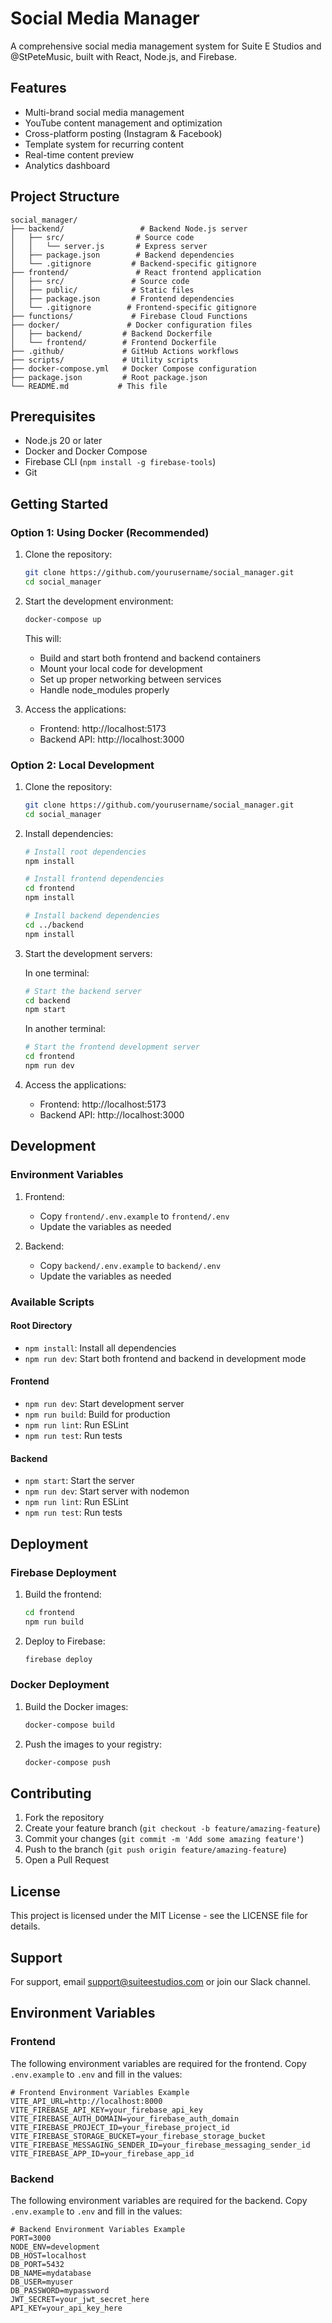 # Social Media Manager

A comprehensive social media management system for Suite E Studios and @StPeteMusic, built with React, Node.js, and Firebase.

## Features

- Multi-brand social media management
- YouTube content management and optimization
- Cross-platform posting (Instagram & Facebook)
- Template system for recurring content
- Real-time content preview
- Analytics dashboard

## Project Structure

```
social_manager/
├── backend/                 # Backend Node.js server
│   ├── src/                # Source code
│   │   └── server.js       # Express server
│   ├── package.json        # Backend dependencies
│   └── .gitignore         # Backend-specific gitignore
├── frontend/               # React frontend application
│   ├── src/               # Source code
│   ├── public/            # Static files
│   ├── package.json       # Frontend dependencies
│   └── .gitignore        # Frontend-specific gitignore
├── functions/             # Firebase Cloud Functions
├── docker/               # Docker configuration files
│   ├── backend/         # Backend Dockerfile
│   └── frontend/        # Frontend Dockerfile
├── .github/             # GitHub Actions workflows
├── scripts/             # Utility scripts
├── docker-compose.yml   # Docker Compose configuration
├── package.json         # Root package.json
└── README.md           # This file
```

## Prerequisites

- Node.js 20 or later
- Docker and Docker Compose
- Firebase CLI (`npm install -g firebase-tools`)
- Git

## Getting Started

### Option 1: Using Docker (Recommended)

1. Clone the repository:
   ```bash
   git clone https://github.com/yourusername/social_manager.git
   cd social_manager
   ```

2. Start the development environment:
   ```bash
   docker-compose up
   ```
   This will:
   - Build and start both frontend and backend containers
   - Mount your local code for development
   - Set up proper networking between services
   - Handle node_modules properly

3. Access the applications:
   - Frontend: http://localhost:5173
   - Backend API: http://localhost:3000

### Option 2: Local Development

1. Clone the repository:
   ```bash
   git clone https://github.com/yourusername/social_manager.git
   cd social_manager
   ```

2. Install dependencies:
   ```bash
   # Install root dependencies
   npm install

   # Install frontend dependencies
   cd frontend
   npm install

   # Install backend dependencies
   cd ../backend
   npm install
   ```

3. Start the development servers:

   In one terminal:
   ```bash
   # Start the backend server
   cd backend
   npm start
   ```

   In another terminal:
   ```bash
   # Start the frontend development server
   cd frontend
   npm run dev
   ```

4. Access the applications:
   - Frontend: http://localhost:5173
   - Backend API: http://localhost:3000

## Development

### Environment Variables

1. Frontend:
   - Copy `frontend/.env.example` to `frontend/.env`
   - Update the variables as needed

2. Backend:
   - Copy `backend/.env.example` to `backend/.env`
   - Update the variables as needed

### Available Scripts

#### Root Directory
- `npm install`: Install all dependencies
- `npm run dev`: Start both frontend and backend in development mode

#### Frontend
- `npm run dev`: Start development server
- `npm run build`: Build for production
- `npm run lint`: Run ESLint
- `npm run test`: Run tests

#### Backend
- `npm start`: Start the server
- `npm run dev`: Start server with nodemon
- `npm run lint`: Run ESLint
- `npm run test`: Run tests

## Deployment

### Firebase Deployment

1. Build the frontend:
   ```bash
   cd frontend
   npm run build
   ```

2. Deploy to Firebase:
   ```bash
   firebase deploy
   ```

### Docker Deployment

1. Build the Docker images:
   ```bash
   docker-compose build
   ```

2. Push the images to your registry:
   ```bash
   docker-compose push
   ```

## Contributing

1. Fork the repository
2. Create your feature branch (`git checkout -b feature/amazing-feature`)
3. Commit your changes (`git commit -m 'Add some amazing feature'`)
4. Push to the branch (`git push origin feature/amazing-feature`)
5. Open a Pull Request

## License

This project is licensed under the MIT License - see the LICENSE file for details.

## Support

For support, email support@suiteestudios.com or join our Slack channel.

## Environment Variables

### Frontend
The following environment variables are required for the frontend. Copy `.env.example` to `.env` and fill in the values:

```
# Frontend Environment Variables Example
VITE_API_URL=http://localhost:8000
VITE_FIREBASE_API_KEY=your_firebase_api_key
VITE_FIREBASE_AUTH_DOMAIN=your_firebase_auth_domain
VITE_FIREBASE_PROJECT_ID=your_firebase_project_id
VITE_FIREBASE_STORAGE_BUCKET=your_firebase_storage_bucket
VITE_FIREBASE_MESSAGING_SENDER_ID=your_firebase_messaging_sender_id
VITE_FIREBASE_APP_ID=your_firebase_app_id
```

### Backend
The following environment variables are required for the backend. Copy `.env.example` to `.env` and fill in the values:

```
# Backend Environment Variables Example
PORT=3000
NODE_ENV=development
DB_HOST=localhost
DB_PORT=5432
DB_NAME=mydatabase
DB_USER=myuser
DB_PASSWORD=mypassword
JWT_SECRET=your_jwt_secret_here
API_KEY=your_api_key_here
``` 